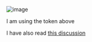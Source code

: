 ![image](https://github.com/Shereef/semantic-gha-trigger-tag/assets/356763/6fbd75ac-1a24-4eba-96c5-c5c480a3607c)

I am using the token above

I have also read [this discussion](https://github.com/semantic-release/semantic-release/discussions/1906)

